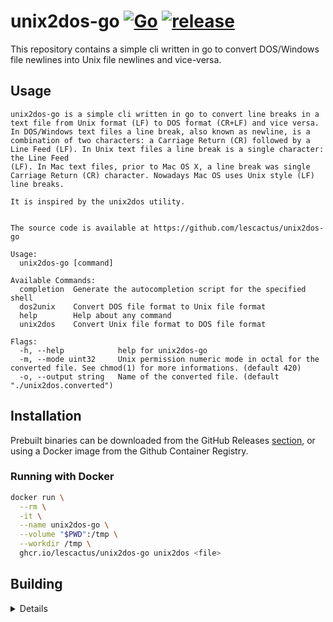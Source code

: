 # unix2dos-go [![Go](https://github.com/lescactus/unix2dos-go/actions/workflows/go.yml/badge.svg)](https://github.com/lescactus/unix2dos-go/actions/workflows/go.yml) [![release](https://github.com/lescactus/unix2dos-go/actions/workflows/release.yml/badge.svg)](https://github.com/lescactus/unix2dos-go/actions/workflows/release.yml)

This repository contains a simple cli written in go to convert DOS/Windows file newlines into Unix file newlines and vice-versa.

## Usage

```
unix2dos-go is a simple cli written in go to convert line breaks in a text file from Unix format (LF) to DOS format (CR+LF) and vice versa.
In DOS/Windows text files a line break, also known as newline, is a combination of two characters: a Carriage Return (CR) followed by a Line Feed (LF). In Unix text files a line break is a single character: the Line Feed
(LF). In Mac text files, prior to Mac OS X, a line break was single Carriage Return (CR) character. Nowadays Mac OS uses Unix style (LF) line breaks.

It is inspired by the unix2dos utility.


The source code is available at https://github.com/lescactus/unix2dos-go

Usage:
  unix2dos-go [command]

Available Commands:
  completion  Generate the autocompletion script for the specified shell
  dos2unix    Convert DOS file format to Unix file format
  help        Help about any command
  unix2dos    Convert Unix file format to DOS file format

Flags:
  -h, --help            help for unix2dos-go
  -m, --mode uint32     Unix permission numeric mode in octal for the converted file. See chmod(1) for more informations. (default 420)
  -o, --output string   Name of the converted file. (default "./unix2dos.converted")
```

## Installation

Prebuilt binaries can be downloaded from the GitHub Releases [section](https://github.com/lescactus/unix2dos-go/releases), or using a Docker image from the Github Container Registry.

### Running with Docker

```bash
docker run \
  --rm \
  -it \
  --name unix2dos-go \
  --volume "$PWD":/tmp \
  --workdir /tmp \
  ghcr.io/lescactus/unix2dos-go unix2dos <file>
```

## Building

<details>

### Requirements

* Golang 1.16 or higher

### From source with go

You need a working [go](https://golang.org/doc/install) toolchain (It has been developped and tested with go >= 1.16). Refer to the official documentation for more information (or from your Linux/Mac/Windows distribution documentation to install it from your favorite package manager).

```sh
# Clone this repository
git clone https://github.com/lescactus/unix2dos-go.git && cd unix2dos-go/

# Build from sources. Use the '-o' flag to change the compiled binary name
go build

# Default compiled binary is unix2dos-go
# You can optionnaly move it somewhere in your $PATH to access it shell wide
./unix2dos-go --help
```

### From source with docker

If you don't have [go](https://golang.org/) installed but have docker, run the following command to build inside a docker container:

```sh
# Build from sources inside a docker container. Use the '-o' flag to change the compiled binary name
# Warning: the compiled binary belongs to root:root
docker run --rm -it -v "$PWD":/app -w /app golang:1.16 go build

# Default compiled binary is unix2dos-go
# You can optionnaly move it somewhere in your $PATH to access it shell wide
./unix2dos-go --help
```

### From source with docker but built inside a docker image

If you don't want to pollute your computer with another program, this cli comes with its own docker image:

```sh
docker build -t unix2dos-go .

docker run --rm -v "$PWD":/tmp -w /tmp unix2dos-go unix2dos <file>
```

</details>